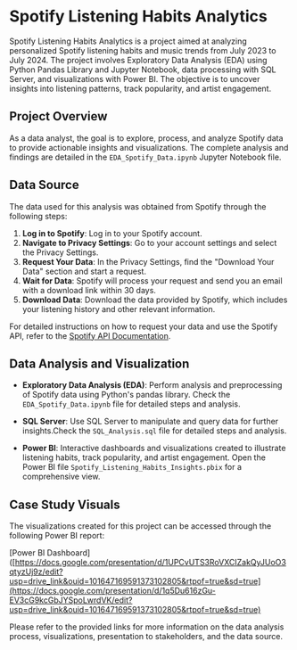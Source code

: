 # Spotify Listening Habits Analytics

Spotify Listening Habits Analytics is a project aimed at analyzing personalized Spotify listening habits and music trends from July 2023 to July 2024. The project involves Exploratory Data Analysis (EDA) using Python Pandas Library and Jupyter Notebook, data processing with SQL Server, and visualizations with Power BI. The objective is to uncover insights into listening patterns, track popularity, and artist engagement.
## Project Overview

As a data analyst, the goal is to explore, process, and analyze Spotify data to provide actionable insights and visualizations. The complete analysis and findings are detailed in the `EDA_Spotify_Data.ipynb` Jupyter Notebook file.

## **Data Source**

The data used for this analysis was obtained from Spotify through the following steps:

1. **Log in to Spotify**: Log in to your Spotify account.
2. **Navigate to Privacy Settings**: Go to your account settings and select the Privacy Settings.
3. **Request Your Data**: In the Privacy Settings, find the "Download Your Data" section and start a request.
4. **Wait for Data**: Spotify will process your request and send you an email with a download link within 30 days.
5. **Download Data**: Download the data provided by Spotify, which includes your listening history and other relevant information.

For detailed instructions on how to request your data and use the Spotify API, refer to the [Spotify API Documentation](https://developer.spotify.com/documentation/web-api/).

## Data Analysis and Visualization

- **Exploratory Data Analysis (EDA)**: Perform analysis and preprocessing of Spotify data using Python's pandas library. Check the `EDA_Spotify_Data.ipynb` file for detailed steps and analysis.

- **SQL Server**: Use SQL Server to manipulate and query data for further insights.Check the `SQL_Analysis.sql` file for detailed steps and analysis.

- **Power BI**: Interactive dashboards and visualizations created to illustrate listening habits, track popularity, and artist engagement. Open the Power BI file `Spotify_Listening_Habits_Insights.pbix` for a comprehensive view.

## Case Study Visuals

The visualizations created for this project can be accessed through the following Power BI report:

[Power BI Dashboard]([https://docs.google.com/presentation/d/1UPCvUTS3RoVXCIZakQyJUoO3qtyzUj9z/edit?usp=drive_link&ouid=101647169591373102805&rtpof=true&sd=true](https://docs.google.com/presentation/d/1q5Du616zGu-EV3cG9kcGbJYSpoLwrdVK/edit?usp=drive_link&ouid=101647169591373102805&rtpof=true&sd=true)

Please refer to the provided links for more information on the data analysis process, visualizations, presentation to stakeholders, and the data source.
